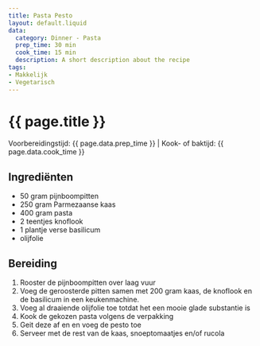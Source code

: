 ```yaml
---
title: Pasta Pesto
layout: default.liquid
data:
  category: Dinner - Pasta
  prep_time: 30 min
  cook_time: 15 min
  description: A short description about the recipe
tags:
- Makkelijk
- Vegetarisch
---
```

# {{ page.title }}

Voorbereidingstijd: {{ page.data.prep_time }} | Kook- of baktijd: {{ page.data.cook_time }}

## Ingrediënten
- 50 gram pijnboompitten
- 250 gram Parmezaanse kaas
- 400 gram pasta
- 2 teentjes knoflook
- 1 plantje verse basilicum
- olijfolie

## Bereiding
1. Rooster de pijnboompitten over laag vuur
2. Voeg de geroosterde pitten samen met 200 gram kaas, de knoflook en de basilicum in een keukenmachine.
3. Voeg al draaiende olijfolie toe totdat het een mooie glade substantie is
4. Kook de gekozen pasta volgens de verpakking
5. Geit deze af en en voeg de pesto toe
6. Serveer met de rest van de kaas, snoeptomaatjes en/of rucola
